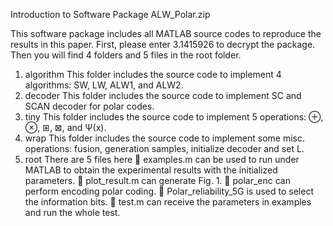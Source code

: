 Introduction to Software Package ALW_Polar.zip

This software package includes all MATLAB source codes to reproduce the results in this paper. First, please enter 3.1415926 to decrypt the package. Then you will find 4 folders and 5 files in the root folder.
1. algorithm
This folder includes the source code to implement 4 algorithms: SW, LW, ALW1, and ALW2.
2. decoder
This folder includes the source code to implement SC and SCAN decoder for polar codes.
3. tiny
This folder includes the source code to implement 5 operations: ⊕, ⊗, ⊞, ⊠, and Ψ(x).
4. wrap
This folder includes the source code to implement some misc. operations: fusion, generation samples, initialize decoder and set L.
5. root
There are 5 files here
 examples.m can be used to run under MATLAB to obtain the experimental results with the initialized parameters.
 plot_result.m can generate Fig. 1.
 polar_enc can perform encoding polar coding.
 Polar_reliability_5G is used to select the information bits.
 test.m can receive the parameters in examples and run the whole test.
